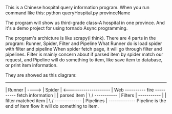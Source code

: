 This is a Chinese hospital query information program.
When you run command like this:
python queryHospital.py provinceName

The program will show us third-grade class-A hospital in one province.
And it's a demo project for using tornado Async programming.

The program's archicture is like scrapy(I think).  There are 4 parts in the program: Runner, Spider, Filter and Pipeline
What Runner do is load spider with filter and pipeline
When spider fetch page, it will go through filter and pipelines.
Filter is mainly concern about if parsed item by spider match our request, and Pipeline will do something to item, like
save item to database, or print item information.

They are showed as this diagram:
   ----------	    ----------
   | Runner | ----> | Spider | <-------------------- | Web
   ---------- fire  ----------   fetch information
   		    	|
			| parsed item
			|
		       \ /
   		    -----------
		    | Filters |
		    -----------
		        |
			| filter matched item
			|
		       \ /
		    -------------
		    | Pipelines |
		    -------------
	       Pipeline is the end of item flow
	       It will do something to item.